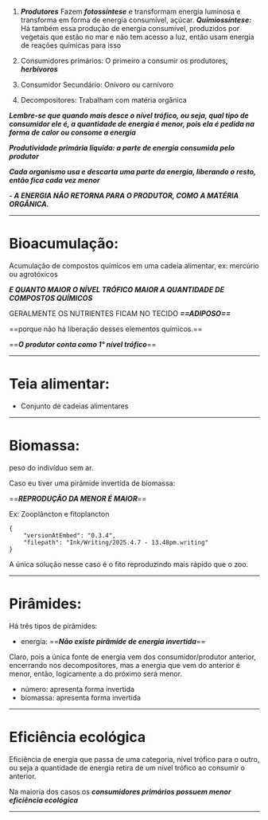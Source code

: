 
1) ***Produtores***
	Fazem ***fotossíntese*** e transformam energia luminosa e transforma em forma de energia consumível, açúcar.
	***Quimiossíntese:*** Há também essa produção de energia consumível, produzidos por vegetais que estão no mar e não tem acesso a luz, então usam energia de reações químicas para isso

2) Consumidores primários:
	O primeiro a consumir os produtores, ***herbívoros***

3) Consumidor Secundário:
	Onívoro ou carnívoro

4) Decompositores:
	Trabalham com matéria orgânica

***Lembre-se que quando mais desce o nível trófico, ou seja, qual tipo de consumidor ele é, a quantidade de energia é menor, pois ela é pedida na forma de calor ou consome a energia***

***Produtividade primária líquida: a parte de energia consumida pelo produtor*** 

***Cada organismo usa e descarta uma parte da energia, liberando o resto, então fica cada vez menor***

***- A ENERGIA NÃO RETORNA PARA O PRODUTOR, COMO A MATÉRIA ORGÂNICA.***

---

# Bioacumulação:

Acumulação de compostos químicos em uma cadeia alimentar, ex: mercúrio ou agrotóxicos

***E QUANTO MAIOR O NÍVEL TRÓFICO MAIOR A QUANTIDADE DE COMPOSTOS QUÍMICOS***

GERALMENTE OS NUTRIENTES FICAM NO TECIDO ***==ADIPOSO==***

==porque não há liberação desses elementos químicos.== 

==***O produtor conta como 1° nível trófico***==



---

# Teia alimentar:

- Conjunto de cadeias alimentares


---
# Biomassa:

peso do indivíduo sem ar. 


Caso eu tiver uma pirâmide invertida de biomassa: 

==***REPRODUÇÃO DA MENOR É MAIOR***==

Ex:
Zooplâncton e fitoplancton

```handwritten-ink
{
	"versionAtEmbed": "0.3.4",
	"filepath": "Ink/Writing/2025.4.7 - 13.48pm.writing"
}
```
A única solução nesse caso é o fito reproduzindo mais rápido que o zoo.

---

# Pirâmides:

Há três tipos de pirâmides:
- energia: ==***Não existe pirâmide de energia invertida***==

Claro, pois a única fonte de energia vem dos consumidor/produtor anterior, encerrando nos decompositores, mas a energia que vem do anterior é menor, então, logicamente a do próximo será menor. 

- número: apresenta forma invertida
- biomassa: apresenta forma invertida




---

# Eficiência ecológica

Eficiência de energia que passa de uma categoria, nível trófico para o outro, ou seja a quantidade de energia retira de um nível trófico ao consumir o anterior.

Na maioria dos casos os ***consumidores primários possuem menor eficiência ecológica***

---

